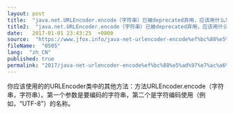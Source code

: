 ```yaml
---
layout: post
title:  "java.net.URLEncoder.encode（字符串）已被deprecated弃用，应该用什么来代替？"
title2:  "java.net.URLEncoder.encode（字符串）已被deprecated弃用，应该用什么来代替？"
date:   2017-01-01 23:43:25  +0800
source:  "https://www.jfox.info/java-net-urlencoder-encode%ef%bc%88%e5%ad%97%e7%ac%a6%e4%b8%b2%ef%bc%89%e5%b7%b2%e8%a2%abdeprecated%e5%bc%83%e7%94%a8%ef%bc%8c%e5%ba%94%e8%af%a5%e7%94%a8%e4%bb%80%e4%b9%88%e6%9d%a5%e4%bb%a3%e6%9b%bf.html"
fileName:  "0505"
lang:  "zh_CN"
published: true
permalink: "2017/java-net-urlencoder-encode%ef%bc%88%e5%ad%97%e7%ac%a6%e4%b8%b2%ef%bc%89%e5%b7%b2%e8%a2%abdeprecated%e5%bc%83%e7%94%a8%ef%bc%8c%e5%ba%94%e8%af%a5%e7%94%a8%e4%bb%80%e4%b9%88%e6%9d%a5%e4%bb%a3%e6%9b%bf.html"
---
```




你应该使用的的URLEncoder类中的其他方法：方法URLEncoder.encode（字符串，字符串）。第一个参数是要编码的字符串，第二个是字符编码使用（例如，“UTF-8”）的名称。
